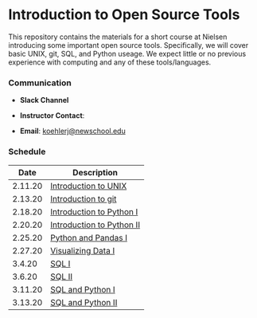 # Introduction to Open Source Tools

This repository contains the materials for a short course at Nielsen introducing some important open source tools.  Specifically, we will cover basic UNIX, git, SQL, and Python useage.  We expect little or no previous experience with computing and any of these tools/languages.

### Communication 

- **Slack Channel**

- **Instructor Contact**: 
 - **Email**: koehlerj@newschool.edu

### Schedule

| **Date** | **Description** |
| --------- | -------------  |
| 2.11.20  |  [Introduction to UNIX]() |
| 2.13.20   |   [Introduction to git]() |
| 2.18.20  |  [Introduction to Python I]() |
| 2.20.20  | [Introduction to Python II]() |
| 2.25.20 | [Python and Pandas I]() |
| 2.27.20 | [Visualizing Data I]() |
| 3.4.20 | [SQL I]() |
| 3.6.20 | [SQL II]() |
| 3.11.20 | [SQL and Python I]() | 
| 3.13.20 | [SQL and Python II]() |


